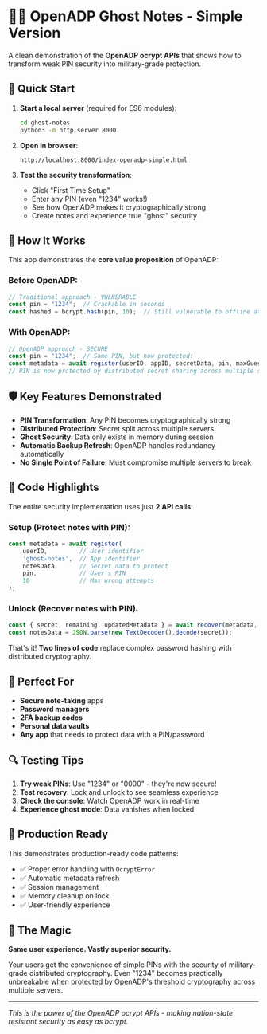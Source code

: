 # 👻🔐 OpenADP Ghost Notes - Simple Version

A clean demonstration of the **OpenADP ocrypt APIs** that shows how to transform weak PIN security into military-grade protection.

## 🚀 Quick Start

1. **Start a local server** (required for ES6 modules):
   ```bash
   cd ghost-notes
   python3 -m http.server 8000
   ```

2. **Open in browser**:
   ```
   http://localhost:8000/index-openadp-simple.html
   ```

3. **Test the security transformation**:
   - Click "First Time Setup"
   - Enter any PIN (even "1234" works!)
   - See how OpenADP makes it cryptographically strong
   - Create notes and experience true "ghost" security

## 🔐 How It Works

This app demonstrates the **core value proposition** of OpenADP:

### Before OpenADP:
```javascript
// Traditional approach - VULNERABLE
const pin = "1234";  // Crackable in seconds
const hashed = bcrypt.hash(pin, 10);  // Still vulnerable to offline attacks
```

### With OpenADP:
```javascript
// OpenADP approach - SECURE  
const pin = "1234";  // Same PIN, but now protected!
const metadata = await register(userID, appID, secretData, pin, maxGuesses);
// PIN is now protected by distributed secret sharing across multiple servers
```

## 🛡️ Key Features Demonstrated

- **PIN Transformation**: Any PIN becomes cryptographically strong
- **Distributed Protection**: Secret split across multiple servers
- **Ghost Security**: Data only exists in memory during session
- **Automatic Backup Refresh**: OpenADP handles redundancy automatically
- **No Single Point of Failure**: Must compromise multiple servers to break

## 📝 Code Highlights

The entire security implementation uses just **2 API calls**:

### Setup (Protect notes with PIN):
```javascript
const metadata = await register(
    userID,         // User identifier  
    'ghost-notes',  // App identifier
    notesData,      // Secret data to protect
    pin,            // User's PIN
    10              // Max wrong attempts
);
```

### Unlock (Recover notes with PIN):
```javascript
const { secret, remaining, updatedMetadata } = await recover(metadata, pin);
const notesData = JSON.parse(new TextDecoder().decode(secret));
```

That's it! **Two lines of code** replace complex password hashing with distributed cryptography.

## 🎯 Perfect For

- **Secure note-taking** apps
- **Password managers** 
- **2FA backup codes**
- **Personal data vaults**
- **Any app** that needs to protect data with a PIN/password

## 🔍 Testing Tips

1. **Try weak PINs**: Use "1234" or "0000" - they're now secure!
2. **Test recovery**: Lock and unlock to see seamless experience
3. **Check the console**: Watch OpenADP work in real-time
4. **Experience ghost mode**: Data vanishes when locked

## 🚀 Production Ready

This demonstrates production-ready code patterns:

- ✅ Proper error handling with `OcryptError`
- ✅ Automatic metadata refresh
- ✅ Session management
- ✅ Memory cleanup on lock
- ✅ User-friendly experience

## 🌟 The Magic

**Same user experience. Vastly superior security.**

Your users get the convenience of simple PINs with the security of military-grade distributed cryptography. Even "1234" becomes practically unbreakable when protected by OpenADP's threshold cryptography across multiple servers.

---

*This is the power of the OpenADP ocrypt APIs - making nation-state resistant security as easy as bcrypt.* 